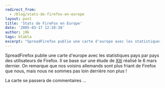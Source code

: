 ```yaml
---
redirect_from:
  - /blog/stats-de-firefox-en-europe
layout: post
title: 'Stats de FireFox en Europe'
date: '2005-03-17 12:28:38'
author: j0k
tags: blabla
excerpt: "SpreadFirefox publie une carte d'europe avec les statistiques pays par pays des utilisateurs de Firefox.     \nIl se base sur une étude de [Xiti](http://www.xitimonitor.com/etudes/equipement4.asp) réalisé le 6 mars dernier. On remarque que nos voisins allemands sont plus friant de Firefox que nous, mais nous ne sommes pas loin derrière non plus !  \n       …"
---
```


SpreadFirefox publie une carte d'europe avec les statistiques pays par pays des utilisateurs de Firefox.
Il se base sur une étude de [Xiti](http://www.xitimonitor.com/etudes/equipement4.asp) réalisé le 6 mars dernier. On remarque que nos voisins allemands sont plus friant de Firefox que nous, mais nous ne sommes pas loin derrière non plus !

La carte se passera de commentaires ...
